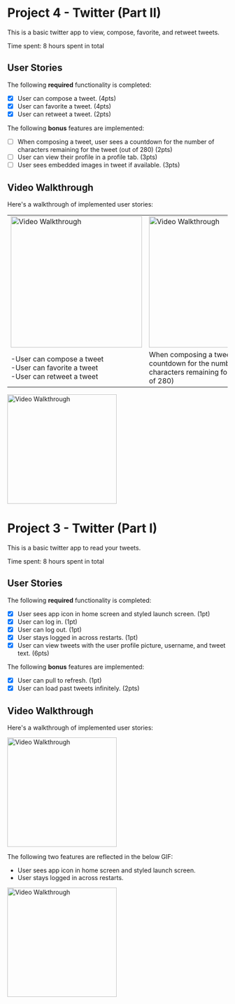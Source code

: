 
# Project 4 - Twitter (Part II)

This is a basic twitter app to view, compose, favorite, and retweet tweets.

Time spent: 8 hours spent in total

## User Stories

The following **required** functionality is completed:

- [X] User can compose a tweet. (4pts)
- [X] User can favorite a tweet. (4pts)
- [X] User can retweet a tweet. (2pts)

The following **bonus** features are implemented:

- [ ] When composing a tweet, user sees a countdown for the number of characters remaining for the tweet (out of 280) (2pts)
- [ ] User can view their profile in a profile tab. (3pts)
- [ ] User sees embedded images in tweet if available. (3pts)

## Video Walkthrough

Here's a walkthrough of implemented user stories:


<table>
 <tr>
  <td> 
   <img src='http://g.recordit.co/UqeSBmrv1Y.gif' title='Video Walkthrough' width='300' alt='Video Walkthrough' /> 
  </td>
  <td>
   <img src='https://media.giphy.com/media/mHVjzQEjkhzNKOZxyo/giphy.gif' title='Video Walkthrough' width='300' alt='Video Walkthrough' /> 
  </td>
 </tr>
 <tr>
  <td width='300' >-User can compose a tweet<br>-User can favorite a tweet<br>-User can retweet a tweet</td>
  <td>When composing a tweet, user sees a countdown for the number of characters remaining for the tweet (out of 280)</td>
 </tr>
</table>

<img src='http://g.recordit.co/UqeSBmrv1Y.gif' title='Video Walkthrough' width='250' alt='Video Walkthrough' />



# Project 3 - Twitter (Part I)

This is a basic twitter app to read your tweets.

Time spent: 8 hours spent in total

## User Stories

The following **required** functionality is completed:

- [X] User sees app icon in home screen and styled launch screen. (1pt)
- [X] User can log in. (1pt)
- [X] User can log out. (1pt)
- [X] User stays logged in across restarts. (1pt)
- [X] User can view tweets with the user profile picture, username, and tweet text. (6pts)

The following **bonus** features are implemented:

- [X] User can pull to refresh. (1pt)
- [X] User can load past tweets infinitely. (2pts)

## Video Walkthrough

Here's a walkthrough of implemented user stories:

<img src='http://g.recordit.co/UjE2Hog2Oz.gif' width=250 alt='Video Walkthrough' />

The following two features are reflected in the below GIF:
 - User sees app icon in home screen and styled launch screen.
 - User stays logged in across restarts.

<img src='http://g.recordit.co/BBiDCHRPwR.gif' width=250 alt='Video Walkthrough' />



